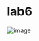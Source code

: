 # lab6
![image](https://user-images.githubusercontent.com/73265636/142571656-7e7d03a8-636a-4b74-8b33-a36a7a565c35.png)
